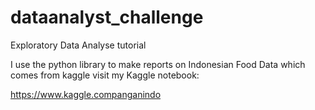 # dataanalyst_challenge
Exploratory Data Analyse tutorial

I use the python library to make reports on Indonesian Food Data which comes from kaggle
visit my Kaggle notebook:

https://www.kaggle.companganindo
